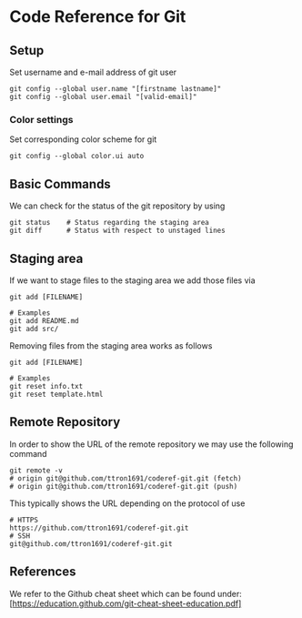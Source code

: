 # Code Reference for Git
## Setup
Set username and e-mail address of git user
```Shell
git config --global user.name "[firstname lastname]"
git config --global user.email "[valid-email]"
```
### Color settings
Set corresponding color scheme for git
```Shell
git config --global color.ui auto
```
## Basic Commands
We can check for the status of the git repository by using
```Shell
git status    # Status regarding the staging area
git diff      # Status with respect to unstaged lines
```
## Staging area
If we want to stage files to the staging area we add those files via
```Shell
git add [FILENAME]

# Examples
git add README.md
git add src/
```
Removing files from the staging area works as follows
```Shell
git add [FILENAME]

# Examples
git reset info.txt
git reset template.html 
```
## Remote Repository
In order to show the URL of the remote repository we may use the following command
```Shell
git remote -v
# origin git@github.com/ttron1691/coderef-git.git (fetch)
# origin git@github.com/ttron1691/coderef-git.git (push)
```
This typically shows the URL depending on the protocol of use
```Shell
# HTTPS
https://github.com/ttron1691/coderef-git.git
# SSH
git@github.com/ttron1691/coderef-git.git
```
## References
We refer to the Github cheat sheet which can be found under: [https://education.github.com/git-cheat-sheet-education.pdf]
